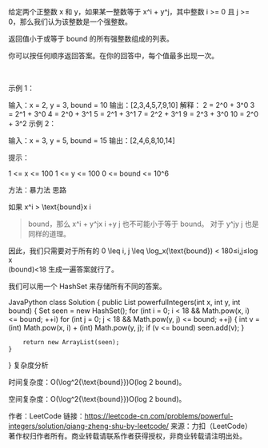 给定两个正整数 x 和 y，如果某一整数等于 x^i + y^j，其中整数 i >= 0 且 j >= 0，那么我们认为该整数是一个强整数。

返回值小于或等于 bound 的所有强整数组成的列表。

你可以按任何顺序返回答案。在你的回答中，每个值最多出现一次。

 

示例 1：

输入：x = 2, y = 3, bound = 10
输出：[2,3,4,5,7,9,10]
解释： 
2 = 2^0 + 3^0
3 = 2^1 + 3^0
4 = 2^0 + 3^1
5 = 2^1 + 3^1
7 = 2^2 + 3^1
9 = 2^3 + 3^0
10 = 2^0 + 3^2
示例 2：

输入：x = 3, y = 5, bound = 15
输出：[2,4,6,8,10,14]
 

提示：

1 <= x <= 100
1 <= y <= 100
0 <= bound <= 10^6


方法：暴力法
思路

如果 x^i > \text{bound}x 
i
 >bound，那么 x^i + y^jx 
i
 +y 
j
  也不可能小于等于 bound。 对于 y^jy 
j
  也是同样的道理。

因此，我们只需要对于所有的 0 \leq i, j \leq \log_x(\text{bound}) < 180≤i,j≤log 
x
​	
 (bound)<18 生成一遍答案就行了。

我们可以用一个 HashSet 来存储所有不同的答案。

JavaPython
class Solution { 
    public List<Integer> powerfulIntegers(int x, int y, int bound) {
        Set<Integer> seen = new HashSet();
        for (int i = 0; i < 18 && Math.pow(x, i) <= bound; ++i)
            for (int j = 0; j < 18 && Math.pow(y, j) <= bound; ++j) {
                int v = (int) Math.pow(x, i) + (int) Math.pow(y, j);
                if (v <= bound)
                    seen.add(v);
            }

        return new ArrayList(seen);
    }
}
复杂度分析

时间复杂度：O(\log^2{\text{bound}})O(log 
2
 bound)。

空间复杂度：O(\log^2{\text{bound}})O(log 
2
 bound)。

作者：LeetCode
链接：https://leetcode-cn.com/problems/powerful-integers/solution/qiang-zheng-shu-by-leetcode/
来源：力扣（LeetCode）
著作权归作者所有。商业转载请联系作者获得授权，非商业转载请注明出处。